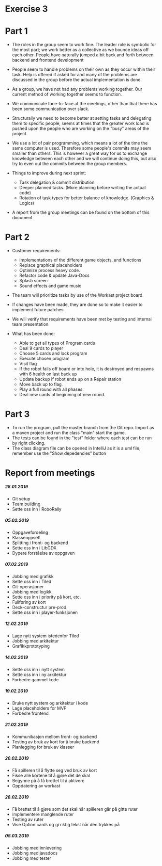# Exercise 3

# Part 1

- The roles in the group seem to work fine. The leader role is symbolic for the most part; we work better as a collective as we bounce ideas off each other. People have naturally jumped a bit back and forth between backend and frontend development

- People seem to handle problems on their own as they occur within their task. Help is offered if asked for and many of the problems are discussed in the group before the actual implementation is done.
- As a group, we have not had any problems working together. Our current method of working together seems to function.
- We communicate face-to-face at the meetings, other than that there has been some communication over slack.
- Structurally we need to become better at  setting tasks and delegating them to specific people, seems at times that the greater work load is pushed upon the people who are working on the &quot;busy&quot; areas of the project.
- We use a lot of pair programming, which means a lot of the time the same computer is used. Therefore some people&#39;s commits may seem smaller than others. This is however a great way for us to exchange knowledge between each other and we will continue doing this, but also try to even out the commits between the group members.
- Things to improve during next sprint:
  - Task delegation &amp; commit distribution
  - Deeper planned tasks. (More planning before writing the actual code)
  - Rotation of task types for better balance of knowledge. (Graphics &amp; Logics)
- A report from the group meetings can be found on the bottom of this document

# Part 2

- Customer requirements:
  - Implementations of the different game objects, and functions
  - Replace graphical placeholders
  - Optimize process heavy code.
  - Refactor code &amp; update Java-Docs
  - Splash screen
  - Sound effects and game music

- The team will prioritize tasks by use of the Workast project board.
- If changes have been made, they are done so to make it easier to implement future patches.
- We will verify that requirements have been met by testing and internal team presentation
- What has been done:
  - Able to get all types of Program cards
  - Deal 9 cards to player
  - Choose 5 cards and lock program
  - Execute chosen program
  - Visit flag
  - If the robot falls off board or into hole, it is destroyed and respawns with 6 health on last back up
  - Update backup if robot ends up on a Repair station
  - Move back up to flag.
  - Play a full round with all phases.
  - Deal new cards at beginning of new round.

# Part 3

- To run the program, pull the master branch from the Git repo. Import as a maven project and run the class &quot;main&quot; start the game.
- The tests can be found in the &quot;test&quot; folder where each test can be run by right clicking.
- The class diagram file can be opened in IntelliJ as it is a uml file, remember use the "Show depedencies" button



# Report from meetings

##### 28.01.2019
- Git setup
- Team building
- Sette oss inn i RoboRally

##### 05.02.2019
- Oppgavefordeling
- Klasseoppsett
- Splitting i front- og backend
- Sette oss inn i LibGDX
- Dypere forståelse av oppgaven

##### 07.02.2019
- Jobbing med grafikk
- Sette oss inn i Tiled
- Git-operasjoner
- Jobbing med logikk
- Sette oss inn i priority på kort, etc.
- Fullføring av kort
- Deck-constructur pre-prod
- Sette oss inn i player-funksjonen

##### 12.02.2019
- Lage nytt system istedenfor Tiled
- Jobbing med arkitektur
- Grafikkprototyping

##### 14.02.2019
- Sette oss inn i nytt system
- Sette oss inn i ny arkitektur
- Forbedre gammel kode

##### 19.02.2019
- Bruke nytt system og arkitektur i kode
- Lage placeholders for MVP
- Forbedre frontend
 
##### 21.02.2019
- Kommunikasjon mellom front- og backend
- Testing av bruk av kort for å bruke backend
- Planlegging for bruk av klasser

##### 26.02.2019
- Få spilleren til å flytte seg ved bruk av kort
- Fikse alle kortene til å gjøre det de skal
- Begynne på å få brettet til å aktivere
- Oppdatering av workast


##### 28.02.2019
- Få brettet til å gjøre som det skal når spilleren går på gitte ruter
- Implementere manglende ruter
- Testing av ruter
- Vise Option cards og gi riktig tekst når den trykkes på

##### 05.03.2019
- Jobbing med innlevering
- Jobbing med javadocs
- Jobbing med tester
